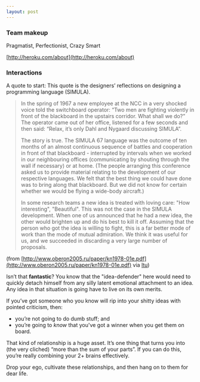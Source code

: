 ```yaml
---
layout: post
---
```


### Team makeup

Pragmatist, Perfectionist, Crazy Smart

[http://heroku.com/about](http://heroku.com/about)


### Interactions

A quote to start: This quote is the designers&#8217; reflections on designing a programming language (SIMULA).

> In the spring of 1967 a new employee at the NCC in a very shocked voice told
> the switchboard operator: &#8220;Two men are fighting violently in front of
> the blackboard in the upstairs corridor. What shall we do?&#8221; The
> operator came out of her office, listened for a few seconds and then said:
> &#8220;Relax, it&#8217;s only Dahl and Nygaard discussing SIMULA&#8221;.
>
> The story is true. The SIMULA 67 language was the outcome of ten months of
> an almost continuous sequence of battles and cooperation in front of that
> blackboard - interrupted by intervals when we worked in our neighbouring
> offices (communicating by shouting through the wall if necessary) or at
> home. (The people arranging this conference asked us to provide material
> relating to the development of our respective languages. We felt that the
> best thing we could have done was to bring along that blackboard. But we did
> not know for certain whether we would be flying a wide-body aircraft.)
>
> In some research teams a new idea is treated with loving care: "How
> interesting", "Beautiful". This was not the case in the SIMULA development.
> When one of us announced that he had a new idea, the other would brighten up
> and do his best to kill it off. Assuming that the person who got the idea is
> willing to fight, this is a far better mode of work than the mode of mutual
> admiration. We think it was useful for us, and we succeeded in discarding a
> very large number of proposals.

(from
[http://www.oberon2005.ru/paper/kn1978-01e.pdf](http://www.oberon2005.ru/paper/kn1978-01e.pdf)
via [ltu](http://lambda-the-ultimate.org/node/3107))

Isn&#8217;t that **fantastic**? You know that the
"idea-defender" here would need to quickly detach himself from any
silly latent emotional attachment to an idea. Any idea in that situation is
going have to live on its own merits.

If you&#8217;ve got someone who you know will rip into your shitty ideas with
pointed criticism, then:

* you&#8217;re not going to do dumb stuff; and
* you&#8217;re going to *know* that you've got a winner when you get them on
  board.

That kind of relationship is a huge asset. It&#8217;s one thing that turns you
into (the very cliched) &#8220;more than the sum of your parts&#8221;. If you
can do this, you&#8217;re really combining your 2+ brains effectively.

Drop your ego, cultivate these relationships, and then hang on to them for
dear life.

